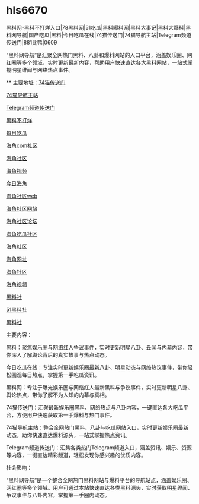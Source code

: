 # hls6670
黑料网-黑料不打烊入口|78黑料网|51吃瓜|黑料曝料网|黑料大事记|黑料大爆料|黑料网导航|国产吃瓜|黑料|今日吃瓜在线|74猫传送门|74猫导航主站|Telegram频道传送门|881比鸭|0609

“黑料网导航”是汇聚全网热门黑料、八卦和爆料网站的入口平台，涵盖娱乐圈、网红圈等多个领域，实时更新最新内容，帮助用户快速直达各大黑料网站，一站式掌握明星绯闻与网络热点事件。

** 主要地址：<a href="https://74mao.com/">74猫传送门</a>

<a href="https://74mao.com/">74猫导航主站</a>

<a href="https://74mao.com/">Telegram频道传送门</a>

<a href="https://redianshijian01.pages.dev/">黑料不打烊</a>

<a href="https://meirichi.pages.dev/">每日吃瓜</a>

<a href="https://hj-219.pages.dev/">海角com社区</a>

<a href="https://hj-224.pages.dev/">海角社区</a>

<a href="https://hj-225.pages.dev/">海角视频</a>

<a href="https://hj-229.pages.dev/">今日海角</a>

<a href="https://hj-230.pages.dev/">海角社区web</a>

<a href="https://hj-233.pages.dev/">海角社区网站</a>

<a href="https://hj-235.pages.dev/">海角社区论坛</a>

<a href="https://hj-237.pages.dev/">海角吃瓜社区</a>

<a href="https://hj-241.pages.dev/">海角社区</a>

<a href="https://hj-244.pages.dev/">海角网址</a>

<a href="https://hj-251.pages.dev/">海角社区</a>

<a href="https://hj-258.pages.dev/">海角视频</a>

<a href="https://hls-15.pages.dev/">黑料社</a>

<a href="https://hls-17.pages.dev/">51黑料社</a>

<a href="https://hls-19.pages.dev/">黑料社</a>

主要内容：

黑料：聚焦娱乐圈与网络红人争议事件，实时更新明星八卦、丑闻与内幕内容，带你深入了解舆论背后的真实故事与热点动态。

今日吃瓜在线：专注实时更新娱乐圈最新八卦、明星动态与网络热议事件，带你轻松围观每日热点，掌握第一手吃瓜资讯。

黑料网：专注于曝光娱乐圈与网络红人最新黑料与争议事件，实时更新明星八卦、舆论热点，带你了解不为人知的内幕与真相。

74猫传送门：汇聚最新娱乐圈黑料、网络热点与八卦内容，一键直达各大吃瓜平台，方便用户快速获取第一手爆料与热门事件。

74猫导航主站：整合全网热门黑料、八卦与吃瓜网站入口，实时更新娱乐圈最新动态，助你快速直达爆料源头，一站式掌握热点资讯。

Telegram频道传送门：汇集各类热门Telegram频道入口，涵盖资讯、娱乐、资源等内容，一键直达精彩频道，轻松发现你感兴趣的优质内容。

社会影响：

“黑料网导航”是一个整合全网热门黑料网站与爆料平台的导航站点，涵盖娱乐圈、网红圈等多个领域。用户可通过本站快速直达各类黑料源头，实时获取明星绯闻、争议事件与八卦内容，掌握第一手圈内动态。
